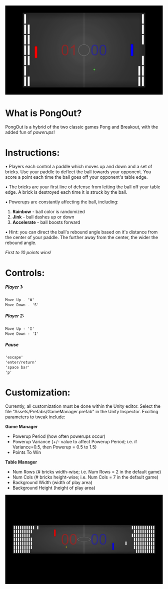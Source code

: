 ![Ingame Default](/../screenshots/ingame-default.png?raw=true "Default setup.")

What is PongOut?
==========

PongOut is a hybrid of the two classic games Pong and Breakout, with the added fun of *powerups*!

Instructions:
==========

• Players each control a paddle which moves up and down and a set of bricks. Use
your paddle to deflect the ball towards your opponent. You score a point each
time the ball goes off your opponent's table edge.

• The bricks are your first line of defense from letting the ball off your table
edge. A brick is destroyed each time it is struck by the ball.

• Powerups are constantly affecting the ball, including:

1. **Rainbow** - ball color is randomized
2. **Jink** - ball dashes up or down
3. **Accelerate** - ball boosts forward

• Hint: you can direct the ball's rebound angle based on it's distance from the
center of your paddle. The further away from the center, the wider the rebound
angle.

*First to 10 points wins!*

Controls:
==========
##### Player 1:

    Move Up - 'W'
    Move Down - 'S'

##### Player 2:

    Move Up - 'I'
    Move Down - 'I'
    
##### Pause

    'escape'
    'enter/return'
    'space bar'
    'p'

Customization:
==========
Currently, all customization must be done within the Unity editor. Select the file "Assets/Prefabs/GameManager.prefab" in the Unity Inspector. Exciting parameters to tweak include:

**Game Manager**
- Powerup Period (how often powerups occur)
- Powerup Variance (+/- value to affect Powerup Period; i.e. if Variance=0.5, then Powerup = 0.5 to 1.5)
- Points To Win

**Table Manager**
- Num Rows (# bricks width-wise; i.e. Num Rows = 2 in the default game)
- Num Cols (# bricks height-wise; i.e. Num Cols = 7 in the default game)
- Background Width (width of play area)
- Background Height (height of play area)

![Ingame Wide](/../screenshots/ingame-wide.png?raw=true "Example customization. Try this with sudden death (Points To Win = 1)!")
